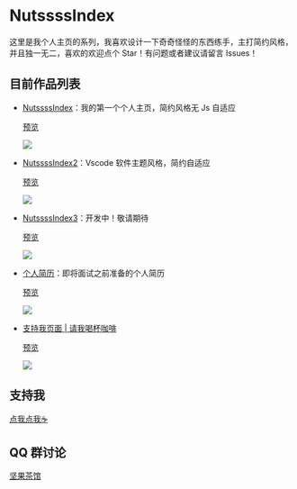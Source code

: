 # NutssssIndex

这里是我个人主页的系列，我喜欢设计一下奇奇怪怪的东西练手，主打简约风格，并且独一无二，喜欢的欢迎点个 Star！有问题或者建议请留言 Issues！

## 目前作品列表

- [NutssssIndex](https://gitee.com/n0ts/NutssssIndex/tree/master/NutssssIndex)：我的第一个个人主页，简约风格无 Js 自适应

    [预览](https://n0ts.top/nutssss1/)

    ![](https://images.gitee.com/uploads/images/2020/0525/000514_3cb0b6fa_2250179.png)

- [NutssssIndex2](https://gitee.com/n0ts/NutssssIndex/tree/master/NutssssIndex2)：Vscode 软件主题风格，简约自适应

    [预览](https://n0ts.top/nutssss2/)

    ![](https://n0tssss.oss-cn-shanghai.aliyuncs.com/n0ts-blog/uploads/2020/09/1600416929-2.png)

- [NutssssIndex3](https://gitee.com/n0ts/NutssssIndex/tree/master/NutssssIndex3)：开发中！敬请期待

    [预览](https://n0ts.top/nutssss3/)

    ![](https://n0tssss.oss-cn-shanghai.aliyuncs.com/n0ts-blog/uploads/2021/09/1632935351-Snipaste_2021-09-30_01-07-42.png)

- [个人简历](https://gitee.com/n0ts/NutssssIndex/tree/master/NutssssIndex4)：即将面试之前准备的个人简历

    [预览](https://me.n0ts.top/)
    
    ![](https://n0tssss.oss-cn-shanghai.aliyuncs.com/n0ts-blog/uploads/2021/09/1632935364-Snipaste_2021-09-30_01-06-57.png)
    
- [支持我页面 | 请我喝杯咖啡](https://gitee.com/n0ts/NutssssIndex/tree/master/SupportMe)

    [预览](https://support.n0ts.top/)

    ![](https://n0tssss.oss-cn-shanghai.aliyuncs.com/n0ts/images/support.png)



## 支持我

[点我点我☕️](https://support.n0ts.top/)

## QQ 群讨论

[坚果茶馆](https://jq.qq.com/?_wv=1027&k=Mh7ah6Dd)
